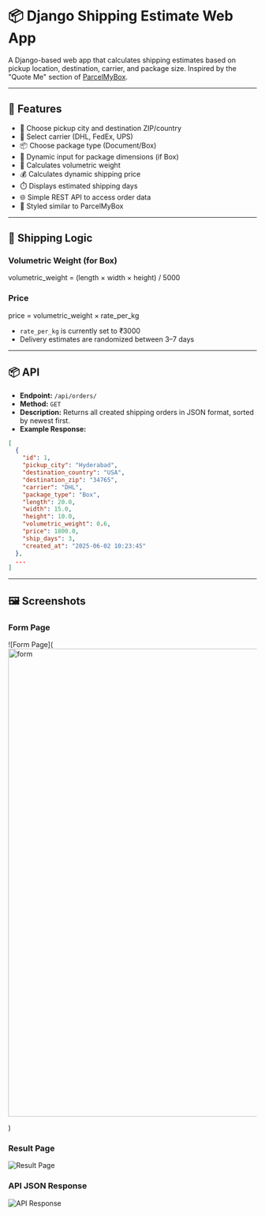 # 📦 Django Shipping Estimate Web App

A Django-based web app that calculates shipping estimates based on pickup location, destination, carrier, and package size. Inspired by the "Quote Me" section of [ParcelMyBox](https://parcelmybox.com/).

---

## 🚀 Features

- 📍 Choose pickup city and destination ZIP/country
- 🚚 Select carrier (DHL, FedEx, UPS)
- 📦 Choose package type (Document/Box)
- 📐 Dynamic input for package dimensions (if Box)
- 🔢 Calculates volumetric weight
- 💰 Calculates dynamic shipping price
- ⏱️ Displays estimated shipping days
- 🌐 Simple REST API to access order data
- 🎨 Styled similar to ParcelMyBox

---

## 🧠 Shipping Logic

### Volumetric Weight (for Box)

volumetric_weight = (length × width × height) / 5000

### Price 
price = volumetric_weight × rate_per_kg


- `rate_per_kg` is currently set to ₹3000
- Delivery estimates are randomized between 3–7 days

---


## 📦 API

- **Endpoint:** `/api/orders/`
- **Method:** `GET`
- **Description:** Returns all created shipping orders in JSON format, sorted by newest first.
- **Example Response:**

```json
[
  {
    "id": 1,
    "pickup_city": "Hyderabad",
    "destination_country": "USA",
    "destination_zip": "34765",
    "carrier": "DHL",
    "package_type": "Box",
    "length": 20.0,
    "width": 15.0,
    "height": 10.0,
    "volumetric_weight": 0.6,
    "price": 1800.0,
    "ship_days": 3,
    "created_at": "2025-06-02 10:23:45"
  },
  ...
]
```

---

## 🖼️ Screenshots

### Form Page

![Form Page]( <img width="949" alt="form" src="https://github.com/user-attachments/assets/e523e977-0cfa-4876-8a5f-5a9a78335f11" />

)

### Result Page

![Result Page](result)

### API JSON Response

![API Response](<img width="959" alt="json" src="https://github.com/user-attachments/assets/edab2efc-ea92-4ecd-b922-5185ca3f4807" />
)



